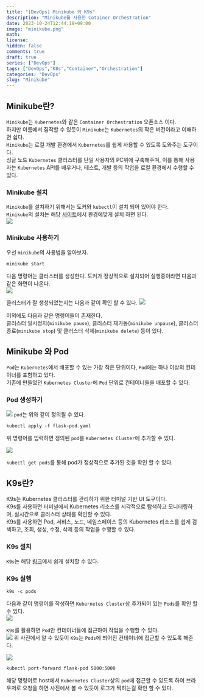 ```yaml
---
title: "[DevOps] Minikube 와 K9s" 
description: "Minikube를 사용한 Cotainer Orchestration"
date: 2023-10-24T12:44:18+09:00
image: "minikube.png" 
math: 
license: 
hidden: false
comments: true
draft: true
series: ["DevOps"]
tags: ["DevOps","K8s","Container","Orchestration"]
categories: "DevOps"
slug: "Minikube"
---
```


## Minikube란?

`Minikube`는 `Kubernetes`와 같은 `Container Orchestration` 오픈소스 이다.   
하지만 이름에서 짐작할 수 있듯이 `Minikube`는 `Kubernetes`의 작은 버전이라고 이해하면 쉽다.      
`Minikube`는 로컬 개발 환경에서 `Kubernetes`를 쉽게 사용할 수 있도록 도와주는 도구이다.   
싱글 노드 `Kubernetes` 클러스터를 단일 사용자의 PC위에 구축해주며, 이를 통해 사용자는 `Kubernetes` API를 배우거나, 테스트, 개발 등의 작업을 로컬 환경에서 수행할 수 있다.   

### Minikube 설치
`Minikube`를 설치하기 위해서는 도커와 `kubectl`이 설치 되어 있어야 한다.  
`Minikube`의 설치는 해당 [사이트](https://minikube.sigs.k8s.io/docs/start/)에서 환경에맞게 설치 하면 된다.   
![](minikube_install.png)

### Minikube 사용하기
우선 `minikube`의 사용법을 알아보자.   
```properties
minikube start
```
다음 명령어는 클러스터를 생성한다. 도커가 정상적으로 설치되어 실행중이라면 다음과 같은 화면이 나온다.   
![](minikube_cluster.png)

클러스터가 잘 생성되었는지는 다음과 같이 확인 할 수 있다.
![](minikube_status.png)

이외에도 다음과 같은 명령어들이 존재한다.   
클러스터 일시정지(`minikube pause`), 클러스터 재가동(`minikube unpause`), 클러스터 종료(`minikube stop`) 및 클러스터 삭제(`minikube delete`) 등이 있다.   

## Minikube 와 Pod
`Pod`는 `Kubernetes`에서 배포할 수 있는 가장 작은 단위이다, `Pod`에는 하나 이상의 컨테이너를 포함하고 있다.   
기존에 만들었던 `Kubernetes Cluster`에 `Pod` 단위로 컨테이너들을 배포할 수 있다.   

### Pod 생성하기
![](minikube_pod.png)
`pod`는 위와 같이 정의될 수 있다. 

```properties
kubectl apply -f flask-pod.yaml
```
위 명령어를 입력하면 정의된 `pod`를 `Kubernetes Cluster`에 추가할 수 있다. 

![](minikube_pod_applied.png)

`kubectl get pods`를 통해 pod가 정상적으로 추가된 것을 확인 할 수 있다.      


## K9s란?
K9s는 Kubernetes 클러스터를 관리하기 위한 터미널 기반 UI 도구이다.   
K9s를 사용하면 터미널에서 Kubernetes 리소스를 시각적으로 탐색하고 모니터링하며, 실시간으로 클러스터 상태를 확인할 수 있다.    
K9s를 사용하면 Pod, 서비스, 노드, 네임스페이스 등의 Kubernetes 리소스를 쉽게 검색하고, 조회, 생성, 수정, 삭제 등의 작업을 수행할 수 있다.   

### K9s 설치
`K9s`는 해당 [링크](https://k9scli.io/topics/install/)에서 쉽게 설치할 수 있다.   

### K9s 실행
```properties
k9s -c pods
```
다음과 같이 명령어를 작성하면 `Kubernetes Cluster`상 추가되어 있는 `Pods`를 확인 할 수 있다.   
![](k9s.png)

`K9s`를 활용하면 `Pod`안 컨테이너들에 접근하여 작업을 수행할 수 있다.   
![](flask-pod.png)
위 사진에서 알 수 있듯이 `K9s`는 `Pods`에 띄어진 컨테이너에 접근할 수 있도록 해준다.   

![](k9s_log.png)

```properties
kubectl port-forward flask-pod 5000:5000
```
해당 명령어로 host에서 `Kubernetes Cluster`상의 `pod`에 접근할 수 있도록 하여 브라우저로 요청을 하면 사진에서 볼 수 있듯이 로그가 찍히는걸 확인 할 수 있다.   

